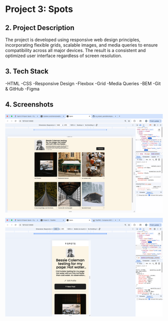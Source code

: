 # Project 3: Spots

## 2. Project Description

The project is developed using responsive web design principles, incorporating flexible grids, scalable images, and media queries to ensure compatibility across all major devices. The result is a consistent and optimized user interface regardless of screen resolution.

## 3. Tech Stack

-HTML
-CSS
-Responsive Design
-Flexbox
-Grid
-Media Queries
-BEM
-Git & GitHub
-Figma

## 4. Screenshots

![Desktop view](./images/Destock%20View%20.png)

![Mobile view](./images/Mobile%20View.png)
